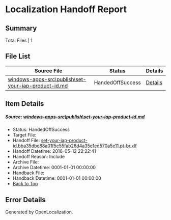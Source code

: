 # <a name='report-top'></a> Localization Handoff Report

## Summary
 Total Files | 1

## File List
 Source File | Status | Details 
 ----------- | ------ | ------- 
 [windows-apps-src\publish\set-your-iap-product-id.md](https://github.com/Microsoft/windows-apps/blob/ae4727974af632a275c102a6328734597cee3e9b/windows-apps-src/publish/set-your-iap-product-id.md) | HandedOffSuccess | [Details](#9faee009cd907cd8ccdeded019e23713cbc058f03537)

## Item Details
##### <a name='9faee009cd907cd8ccdeded019e23713cbc058f03537'></a> Source: [windows-apps-src\publish\set-your-iap-product-id.md](https://github.com/Microsoft/windows-apps/blob/ae4727974af632a275c102a6328734597cee3e9b/windows-apps-src/publish/set-your-iap-product-id.md)
* Status: HandedOffSuccess
* Target File: 
* Handoff File: [set-your-iap-product-id.bba35dbe88a01f5c55fab26d4a35e1ed570a5e11.pt-br.xlf](https://github.com/Microsoft/WDG.handoff/blob/0181f935eb0ac83b92084a64981044954723ca37/ol-handoff/Microsoft/windows-apps.pt-br/master/set-your-iap-product-id.bba35dbe88a01f5c55fab26d4a35e1ed570a5e11.pt-br.xlf)
* Handoff Datetime: 2016-05-12 22:22:41
* Handoff Reason: Include
* Archive File: 
* Archive Datetime: 0001-01-01 00:00:00
* Handback File: 
* Handback Datetime: 0001-01-01 00:00:00
* [Back to Top](#report-top)


## Error Details

Generated by OpenLocalization.
